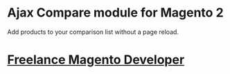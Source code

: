 # Ajax Compare module for Magento 2

Add products to your comparison list without a page reload.
# [Freelance Magento Developer](https://www.phpfreelanceprogrammer.com/magento-programmer.html)
